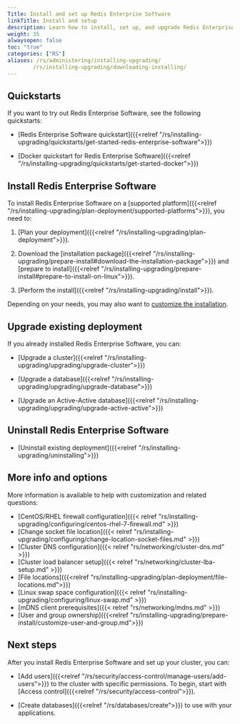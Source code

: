 ```yaml
---
Title: Install and set up Redis Enterprise Software
linkTitle: Install and setup
description: Learn how to install, set up, and upgrade Redis Enterprise Software.
weight: 35
alwaysopen: false
toc: "true"
categories: ["RS"]
aliases: /rs/administering/installing-upgrading/
        /rs/installing-upgrading/downloading-installing/
---
```


## Quickstarts

If you want to try out Redis Enterprise Software, see the following quickstarts:

- [Redis Enterprise Software quickstart]({{<relref "/rs/installing-upgrading/quickstarts/get-started-redis-enterprise-software">}})

- [Docker quickstart for Redis Enterprise Software]({{<relref "/rs/installing-upgrading/quickstarts/get-started-docker">}})

## Install Redis Enterprise Software

To install Redis Enterprise Software on a [supported platform]({{<relref "/rs/installing-upgrading/plan-deployment/supported-platforms">}}), you need to:

1. [Plan your deployment]({{<relref "/rs/installing-upgrading/plan-deployment">}}).

1. Download the [installation package]({{<relref "/rs/installing-upgrading/prepare-install#download-the-installation-package">}}) and [prepare to install]({{<relref "/rs/installing-upgrading/prepare-install#prepare-to-install-on-linux">}}).

1. [Perform the install]({{<relref "/rs/installing-upgrading/install">}}).

Depending on your needs, you may also want to [customize the installation](#more-info-and-options).

## Upgrade existing deployment

If you already installed Redis Enterprise Software, you can:

- [Upgrade a cluster]({{<relref "/rs/installing-upgrading/upgrading/upgrade-cluster">}})

- [Upgrade a database]({{<relref "/rs/installing-upgrading/upgrading/upgrade-database">}})

- [Upgrade an Active-Active database]({{<relref "/rs/installing-upgrading/upgrading/upgrade-active-active">}})

## Uninstall Redis Enterprise Software

- [Uninstall existing deployment]({{<relref "/rs/installing-upgrading/uninstalling">}})

## More info and options

More information is available to help with customization and related questions:

- [CentOS/RHEL firewall configuration]({{< relref "rs/installing-upgrading/configuring/centos-rhel-7-firewall.md" >}})
- [Change socket file location]({{< relref "rs/installing-upgrading/configuring/change-location-socket-files.md" >}})
- [Cluster DNS configuration]({{< relref "rs/networking/cluster-dns.md" >}})
- [Cluster load balancer setup]({{< relref "rs/networking/cluster-lba-setup.md" >}})
- [File locations]({{<relref "rs/installing-upgrading/plan-deployment/file-locations.md">}})
- [Linux swap space configuration]({{< relref "rs/installing-upgrading/configuring/linux-swap.md" >}})
- [mDNS client prerequisites]({{< relref "rs/networking/mdns.md" >}})
- [User and group ownership]({{<relref "rs/installing-upgrading/prepare-install/customize-user-and-group.md">}})

## Next steps

After you install Redis Enterprise Software and set up your cluster, you can:

- [Add users]({{<relref "/rs/security/access-control/manage-users/add-users">}}) to the cluster with specific permissions.  To begin, start with [Access control]({{<relref "/rs/security/access-control">}}).

- [Create databases]({{<relref "/rs/databases/create">}}) to use with your applications.

